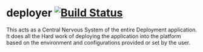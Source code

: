 # deployer [![Build Status](https://travis-ci.com/abhishek6262/deployer.svg?token=9nGqp1ZjPVGihSfDfz2W&branch=master)](https://travis-ci.com/abhishek6262/deployer)
This acts as a Central Nervous System of the entire Deployment application.
It does all the Hard work of deploying the application into the platform based
on the environment and configurations provided or set by the user.